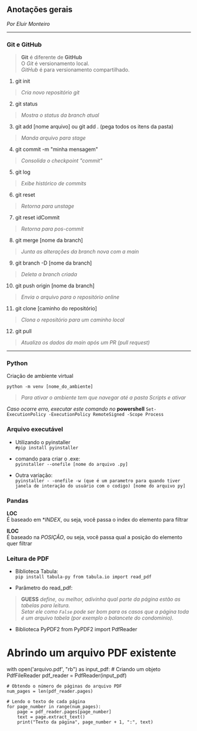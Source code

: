 ## Anotações gerais
*Por Eluir Monteiro*

---
### **Git e GitHub**   
> **Git** é diferente de **GitHub**   
> O *Git* é versionamento local.   
>*GitHub* é para versionamento compartilhado.

1. git init  
> *Cria novo repositório git*

2. git status   
> *Mostra o status da branch atual*

3. git add [nome arquivo] ou git add . (pega todos os itens da pasta) 
> *Manda arquivo para stage*

4. git commit -m "minha mensagem"
> *Consolida o checkpoint "commit"*

5. git log
> *Exibe histórico de commits*

6. git reset
> *Retorna para unstage*

7. git reset idCommit
> *Retorna para pos-commit*

8. git merge [nome da branch]
> *Junta as alterações da branch nova com a main*

9. git branch -D [nome da branch]
> *Deleta a branch criada*

10. git push origin [nome da branch]
> *Envia o arquivo para o repositório online*

11. git clone [caminho do repositório]
> *Clona o repositório para um caminho local*

12. git pull
> *Atualiza os dados da main após um PR (pull request)*
---
### Python

Criação de ambiente virtual 

`python -m venv [nome_do_ambiente]`

> *Para ativar o ambiente tem que navegar até a pasta Scripts e ativar*

*Caso ocorre erro, executar este comando no* **powershell**
`Set-ExecutionPolicy -ExecutionPolicy RemoteSigned -Scope Process`


### Arquivo executável

* Utilizando o pyinstaller   
`#pip install pyinstaller`

* comando para criar o .exe:   
`pyinstaller --onefile [nome do arquivo .py]`

* Outra variação:   
`pyinstaller - -onefile -w (que é um parametro para quando tiver janela de interação do usuário com o codigo) [nome do arquivo py]`

### Pandas

**LOC**   
É baseado em **INDEX*, ou seja, você passa o index do elemento para filtrar

**ILOC**   
É baseado na *POSIÇÃO*, ou seja, você passa qual a posição do elemento quer filtrar

### Leitura de PDF

* Biblioteca Tabula:   
`pip install tabula-py from tabula.io import read_pdf`


* Parâmetro do read_pdf:
> **GUESS** *define, ou melhor, adivinha qual parte da página estão as tabelas para leitura.   
Setar ele como `False` pode ser bom para os casos que a página toda é um arquivo tabela (por exemplo o balancete do condominio).*

* Biblioteca PyPDF2
from PyPDF2 import PdfReader 

# Abrindo um arquivo PDF existente
with open('arquivo.pdf', "rb") as input_pdf:
    # Criando um objeto PdfFileReader
    pdf_reader = PdfReader(input_pdf)

    # Obtendo o número de páginas do arquivo PDF
    num_pages = len(pdf_reader.pages)

    # Lendo o texto de cada página
    for page_number in range(num_pages):
        page = pdf_reader.pages[page_number]
        text = page.extract_text()
        print("Texto da página", page_number + 1, ":", text)